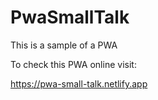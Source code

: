 # PwaSmallTalk

This is a sample of a PWA

To check this PWA online visit:

<https://pwa-small-talk.netlify.app>
